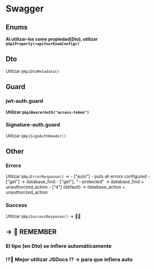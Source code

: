 # Swagger
## Enums
**Al utilizar-los como propiedad(Dto), utilizar `@ApiProperty(<apiYourEnumConfig>)`**

## Dto
Utilizar `@ApiDtoMetadata()`
## Guard
### jwt-auth.guard
**Utilizar `@ApiBearerAuth("access-token")`**
### Signature-auth.guard
Utilizar `@ApiSignAuthHeader()`
## Other
### Errors
Utilizar `@ApiErrorResponse()` -> 
    - ["auto"] - puts all errors configured
    - ["get"] -> database_find
    - ["get"], "--protected" -> database_find + unauthorized_action
    - ["d"] (default) -> database_action + unauthorized_action
### Success
Utilizar `@ApiSuccessResponse()` -> 🚧📄
## -> 🧠 REMEMBER
### El tipo (en Dto) se infiere automáticamente
### ⁉️🤔 Mejor utilizar JSDocs ⁉️ -> para que infiera auto